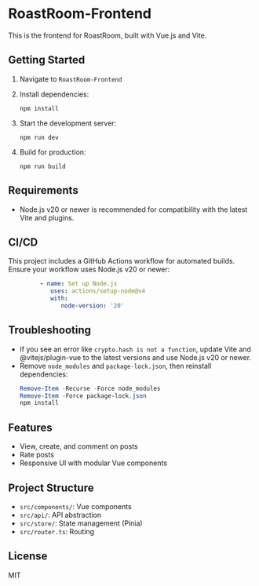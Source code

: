 # RoastRoom-Frontend

This is the frontend for RoastRoom, built with Vue.js and Vite.

## Getting Started

1. Navigate to `RoastRoom-Frontend`
2. Install dependencies:
   ```shell
   npm install
   ```
3. Start the development server:
   ```shell
   npm run dev
   ```

4. Build for production:
    ```shell
    npm run build
    ```

## Requirements
- Node.js v20 or newer is recommended for compatibility with the latest Vite and plugins.

## CI/CD
This project includes a GitHub Actions workflow for automated builds. Ensure your workflow uses Node.js v20 or newer:
```yaml
         - name: Set up Node.js
            uses: actions/setup-node@v4
            with:
               node-version: '20'
```

## Troubleshooting
- If you see an error like `crypto.hash is not a function`, update Vite and @vitejs/plugin-vue to the latest versions and use Node.js v20 or newer.
- Remove `node_modules` and `package-lock.json`, then reinstall dependencies:
   ```powershell
   Remove-Item -Recurse -Force node_modules
   Remove-Item -Force package-lock.json
   npm install
   ```

## Features
- View, create, and comment on posts
- Rate posts
- Responsive UI with modular Vue components

## Project Structure
- `src/components/`: Vue components
- `src/api/`: API abstraction
- `src/store/`: State management (Pinia)
- `src/router.ts`: Routing

## License
MIT
